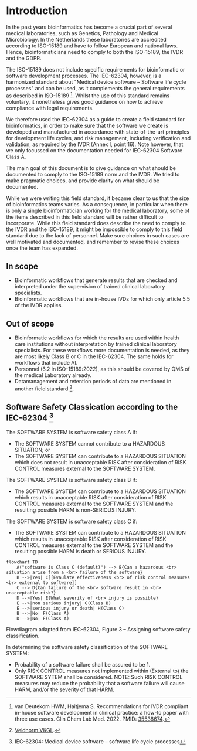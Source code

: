 # Introduction

In the past years bioinformatics has become a crucial part of several medical laboratories, such as Genetics, Pathology and Medical Microbiology. In the Netherlands these laboratories are accredited according to ISO-15189 and have to follow European and national laws. Hence, bioinformaticians need to comply to both the ISO-15189, the IVDR and the GDPR.

The ISO-15189 does not include specific requirements for bioinformatic or software development processes.
The IEC-62304, however, is a harmonized standard about "Medical device software – Software life cycle processes" and can be used, as it complements the general requirements as described in ISO-15189 [^1].
Whilst the use of this standard remains voluntary, it nonetheless gives good guidance on how to achieve compliance with legal requirements.

We therefore used the IEC-62304 as a guide to create a field standard for bioinformatics, in order to make sure that the software we create is developed and manufactured in accordance with state-of-the-art principles for development life cycles, and risk management, including verification and validation, as required by the IVDR (Annex I, point 16). Note however, that we only focussed on the documentation needed for IEC-62304 Software Class A.

The main goal of this document is to give guidance on what should be documented to comply to the ISO-15189 norm and the IVDR. We tried to make pragmatic choices, and provide clarity on what should be documented.

While we were writing this field standard, it became clear to us that the size of bioinformatics teams varies. As a consequence, in particular when there is only a single bioinformatician working for the medical laboratory, some of the items described in this field standard will be rather difficult to incorporate. While this field standard does describe the need to comply to the IVDR and the ISO-15189, it might be impossible to comply to this field standard due to the lack of personnel. Make sure choices in such cases are well motivated and documented, and remember to revise these choices once the team has expanded.

## In scope

-   Bioinformatic workflows that generate results that are checked and interpreted under the supervision of trained clinical laboratory specialists.
-   Bioinformatic workflows that are in-house IVDs for which only article 5.5 of the IVDR applies.

## Out of scope

-   Bioinformatic workflows for which the results are used within health care institutions without interpretation by trained clinical laboratory specialists. For these workflows more documentation is needed, as they are most likely Class B or C in the IEC-62304. The same holds for workflows that include AI.
-   Personnel (6.2 in ISO-15189:2022), as this should be covered by QMS of the medical Laboratory already.
-   Datamanagement and retention periods of data are mentioned in another field standard [^2].

## Software Safety Classication according to the IEC-62304 [^3]

The SOFTWARE SYSTEM is software safety class A if:

- The SOFTWARE SYSTEM cannot contribute to a HAZARDOUS SITUATION; or
- The SOFTWARE SYSTEM can contribute to a HAZARDOUS SITUATION which does not result in unacceptable RISK after consideration of RISK CONTROL measures external to the SOFTWARE SYSTEM.

The SOFTWARE SYSTEM is software safety class B if:

- The SOFTWARE SYSTEM can contribute to a HAZARDOUS SITUATION which results in unacceptable RISK after consideration of RISK CONTROL measures external to the SOFTWARE SYSTEM and the resulting possible HARM is non-SERIOUS INJURY.

The SOFTWARE SYSTEM is software safety class C if:

- The SOFTWARE SYSTEM can contribute to a HAZARDOUS SITUATION which results in unacceptable RISK after consideration of RISK CONTROL measures external to the SOFTWARE SYSTEM and the resulting possible HARM is death or SERIOUS INJURY.


```mermaid
flowchart TD
    A("software is Class C (default)") --> B{Can a hazardous <br> situation arise from a <br> failure of the software}
    B -->|Yes| C[[Evaulate effectiveness <br> of risk control measures <br> external to software]]
    C --> D{Can failure of the <br> software result in <br> unacceptable risk?}
    D -->|Yes| E{What severity of <br> injury is possible}
    E -->|non serious injury| G(Class B)
    E -->|serious injury or death| H(Class C)
    B -->|No| F(Class A)
    D -->|No| F(Class A)
```
Flowdiagram adapted from IEC-62304, Figure 3 – Assigning software safety classification.

In determining the software safety classification of the SOFTWARE SYSTEM:
-    Probability of a software failure shall be assured to be 1.
-    Only RISK CONTROL measures not implemented within (External to) the SOFTWARE SYTEM shall be considered.
NOTE: Such RISK CONTROL measures may reduce the probability that a software failure will cause HARM, and/or the severity of that HARM.      

[^1]: van Deutekom HWM, Haitjema S. Recommendations for IVDR compliant in-house software development in clinical practice: a how-to paper with three use cases. Clin Chem Lab Med. 2022. PMID: [35538674](https://www.degruyter.com/document/doi/10.1515/cclm-2022-0278/html).
[^2]: [Veldnorm VKGL](https://www.vkgl.nl/nl/kwaliteit/formulieren-documenten-kwaliteit/7-veldnormen).
[^3]: IEC-62304: Medical device software – software life cycle processes
